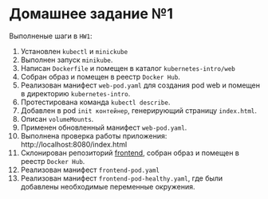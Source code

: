 # Домашнее задание №1

Выполненые шаги в `HW1`:
1. Установлен `kubectl` и `minickube`
1. Выполнен запуск `minikube`.
1. Написан `Dockerfile` и помещен в каталог `kubernetes-intro/web`
1. Собран образ и помещен в реестр `Docker Hub`.
1. Реализован манифест `web-pod.yaml` для создания pod web и помещен в директорию `kubernetes-intro`.
1. Протестирована команда `kubectl describe`.
1. Добавлен в pod `init контейнер`, генерирующий страницу `index.html`.
1. Описан `volumeMounts`.
1. Применен обновленный манифест `web-pod.yaml`.
1. Выполнена проверка работы приложения: http://localhost:8080/index.html
1. Склонирован репозиторий [frontend](https://github.com/GoogleCloudPlatform/microservices-demo), собран образ и помещен в реестр `Docker Hub`.
1. Реализован манифест `frontend-pod.yaml`
1. Реализован манифест `frontend-pod-healthy.yaml`, где были добавлены необходимые переменные окружения.